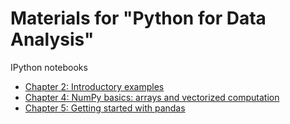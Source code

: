 # Materials for "Python for Data Analysis"

IPython notebooks
* [Chapter 2: Introductory examples](http://nbviewer.ipython.org/github/sefakilic/pydata-book/tree/master/ch02/notebook.ipynb)
* [Chapter 4: NumPy basics: arrays and vectorized computation](http://nbviewer.ipython.org/github/sefakilic/pydata-book/tree/master/ch04/notebook.ipynb)
* [Chapter 5: Getting started with pandas](http://nbviewer.ipython.org/github/sefakilic/pydata-book/tree/master/ch05/notebook.ipynb)
